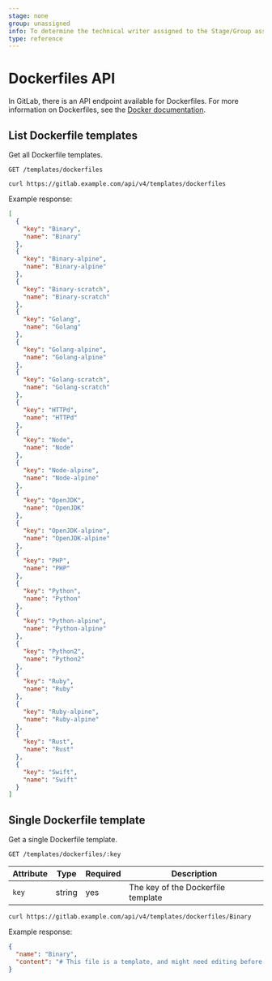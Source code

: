 ```yaml
---
stage: none
group: unassigned
info: To determine the technical writer assigned to the Stage/Group associated with this page, see https://about.gitlab.com/handbook/engineering/ux/technical-writing/#assignments
type: reference
---
```


# Dockerfiles API

In GitLab, there is an API endpoint available for Dockerfiles. For more
information on Dockerfiles, see the
[Docker documentation](https://docs.docker.com/engine/reference/builder/).

## List Dockerfile templates

Get all Dockerfile templates.

```plaintext
GET /templates/dockerfiles
```

```shell
curl https://gitlab.example.com/api/v4/templates/dockerfiles
```

Example response:

```json
[
  {
    "key": "Binary",
    "name": "Binary"
  },
  {
    "key": "Binary-alpine",
    "name": "Binary-alpine"
  },
  {
    "key": "Binary-scratch",
    "name": "Binary-scratch"
  },
  {
    "key": "Golang",
    "name": "Golang"
  },
  {
    "key": "Golang-alpine",
    "name": "Golang-alpine"
  },
  {
    "key": "Golang-scratch",
    "name": "Golang-scratch"
  },
  {
    "key": "HTTPd",
    "name": "HTTPd"
  },
  {
    "key": "Node",
    "name": "Node"
  },
  {
    "key": "Node-alpine",
    "name": "Node-alpine"
  },
  {
    "key": "OpenJDK",
    "name": "OpenJDK"
  },
  {
    "key": "OpenJDK-alpine",
    "name": "OpenJDK-alpine"
  },
  {
    "key": "PHP",
    "name": "PHP"
  },
  {
    "key": "Python",
    "name": "Python"
  },
  {
    "key": "Python-alpine",
    "name": "Python-alpine"
  },
  {
    "key": "Python2",
    "name": "Python2"
  },
  {
    "key": "Ruby",
    "name": "Ruby"
  },
  {
    "key": "Ruby-alpine",
    "name": "Ruby-alpine"
  },
  {
    "key": "Rust",
    "name": "Rust"
  },
  {
    "key": "Swift",
    "name": "Swift"
  }
]
```

## Single Dockerfile template

Get a single Dockerfile template.

```plaintext
GET /templates/dockerfiles/:key
```

| Attribute  | Type   | Required | Description |
| ---------- | ------ | -------- | ----------- |
| `key`      | string | yes      | The key of the Dockerfile template |

```shell
curl https://gitlab.example.com/api/v4/templates/dockerfiles/Binary
```

Example response:

```json
{
  "name": "Binary",
  "content": "# This file is a template, and might need editing before it works on your project.\n# This Dockerfile installs a compiled binary into a bare system.\n# You must either commit your compiled binary into source control (not recommended)\n# or build the binary first as part of a CI/CD pipeline.\n\nFROM buildpack-deps:buster\n\nWORKDIR /usr/local/bin\n\n# Change `app` to whatever your binary is called\nAdd app .\nCMD [\"./app\"]\n"
}
```

<!-- ## Troubleshooting

Include any troubleshooting steps that you can foresee. If you know beforehand what issues
one might have when setting this up, or when something is changed, or on upgrading, it's
important to describe those, too. Think of things that may go wrong and include them here.
This is important to minimize requests for support, and to avoid doc comments with
questions that you know someone might ask.

Each scenario can be a third-level heading, e.g. `### Getting error message X`.
If you have none to add when creating a doc, leave this section in place
but commented out to help encourage others to add to it in the future. -->
